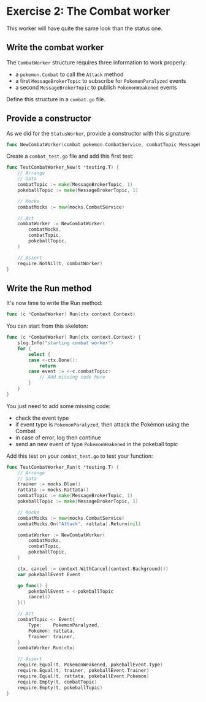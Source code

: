 # Exercise 2: The Combat worker

This worker will have quite the same look than the status one.

## Write the combat worker

The `CombatWorker` structure requires three information to work properly:
- a `pokemon.Combat` to call the `Attack` method
- a first `MessageBrokerTopic` to subscribe for `PokemonParalyzed` events
- a second `MessageBrokerTopic` to publish `PokemonWeakened` events

Define this structure in a `combat.go` file.

## Provide a constructor

As we did for the `StatusWorker`, provide a constructor with this signature:

```go
func NewCombatWorker(combat pokemon.CombatService, combatTopic MessageBrokerTopic, pokeballTopic MessageBrokerTopic) CombatWorker
```

Create a `combat_test.go` file and add this first test:

```go
func TestCombatWorker_New(t *testing.T) {
	// Arrange
	// Data
	combatTopic := make(MessageBrokerTopic, 1)
	pokeballTopic := make(MessageBrokerTopic, 1)

	// Mocks
	combatMocks := new(mocks.CombatService)

	// Act
	combatWorker := NewCombatWorker(
		combatMocks,
		combatTopic,
		pokeballTopic,
	)

	// Assert
	require.NotNil(t, combatWorker)
}
```

## Write the Run method

It's now time to write the Run method:

```go
func (c *CombatWorker) Run(ctx context.Context) 
```

You can start from this skeleton:

```go
func (c *CombatWorker) Run(ctx context.Context) {
	slog.Info("starting combat worker")
	for {
		select {
		case <-ctx.Done():
			return
		case event := <-c.combatTopic:
			// Add missing code here
		}
	}
}
```

You just need to add some missing code:
- check the event type
- if event type is `PokemonParalyzed`, then attack the Pokémon using the Combat
- in case of error, log then continue
- send an new event of type `PokemonWeakened` in the pokeball topic

Add this test on your `combat_test.go` to test your function:

```go
func TestCombatWorker_Run(t *testing.T) {
	// Arrange
	// Data
	trainer := mocks.Blue()
	rattata := mocks.Rattata()
	combatTopic := make(MessageBrokerTopic, 1)
	pokeballTopic := make(MessageBrokerTopic, 1)

	// Mocks
	combatMocks := new(mocks.CombatService)
	combatMocks.On("Attack", rattata).Return(nil)

	combatWorker := NewCombatWorker(
		combatMocks,
		combatTopic,
		pokeballTopic,
	)

	ctx, cancel := context.WithCancel(context.Background())
	var pokeballEvent Event

	go func() {
		pokeballEvent = <-pokeballTopic
		cancel()
	}()

	// Act
	combatTopic <- Event{
		Type:    PokemonParalyzed,
		Pokemon: rattata,
		Trainer: trainer,
	}
	combatWorker.Run(ctx)

	// Assert
	require.Equal(t, PokemonWeakened, pokeballEvent.Type)
	require.Equal(t, trainer, pokeballEvent.Trainer)
	require.Equal(t, rattata, pokeballEvent.Pokemon)
	require.Empty(t, combatTopic)
	require.Empty(t, pokeballTopic)
}
```